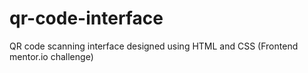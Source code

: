 # qr-code-interface
QR code scanning interface designed using HTML and CSS (Frontend mentor.io challenge)
